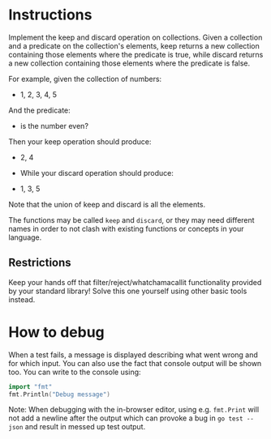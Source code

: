 # Instructions
Implement the keep and discard operation on collections. Given a collection and a predicate on the collection's elements, keep returns a new collection containing those elements where the predicate is true, while discard returns a new collection containing those elements where the predicate is false.

For example, given the collection of numbers:

- 1, 2, 3, 4, 5

And the predicate:
- is the number even?

Then your keep operation should produce:
- 2, 4

- While your discard operation should produce:
- 1, 3, 5

Note that the union of keep and discard is all the elements.

The functions may be called `keep` and `discard`, or they may need different names in order to not clash with existing functions or concepts in your language.

## Restrictions
Keep your hands off that filter/reject/whatchamacallit functionality provided by your standard library! Solve this one yourself using other basic tools instead.

# How to debug
When a test fails, a message is displayed describing what went wrong and for which input. You can also use the fact that console output will be shown too. You can write to the console using:

```go
import "fmt"
fmt.Println("Debug message")
```

Note: When debugging with the in-browser editor, using e.g. `fmt.Print` will not add a newline after the output which can provoke a bug in `go test --json` and result in messed up test output.